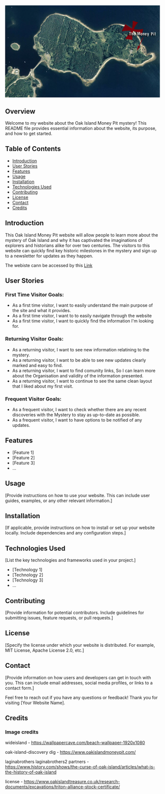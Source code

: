 ![A picture of oak island](assets/images/oak-island-aerial.webp)





## Overview

Welcome to my website about the Oak Island Money Pit mystery! This README file provides essential information about the website, its purpose, and how to get started.

## Table of Contents

- [Introduction](#introduction)
- [User Stories](#user-stories)
- [Features](#features)
- [Usage](#usage)
- [Installation](#installation)
- [Technologies Used](#technologies-used)
- [Contributing](#contributing)
- [License](#license)
- [Contact](#contact)
- [Credits](#credits)


## Introduction

This Oak Island Money Pit website will allow people to learn more about the mystery of Oak Island and why it has captivated the imaginations of explorers and historians alike for over two centuries. 
The visitors to this website can quickly find key historic milestones in the mystery and sign up to a newsletter for updates as they happen.

The webiste cann be accessed by this [Link](https://allwrightben.github.io/money-pit/)

## User Stories
<h3>First Time Visitor Goals:</h3>
<ul>
<li>
As a first time visitor, I want to easily understand the main purpose of the site and what it provides.
</li>
<li>
As a first time visitor, I want to to easily navigate through the website
</li>
<li>
As a first time visitor, I want to quickly find the information I'm looking for.
</li>
</ul>

<h3>Returning Visitor Goals:</h3>
<ul>
<li>
As a returning visitor, I want to see new information relatining to the mystery.
</li>
<li>
As a returning visitor, I want to be able to see new updates clearly marked and easy to find.
</li>
<li>
As a returning visitor, I want to find comunity links, So I can learn more about the Organisation and validity of the information presented.
</li>
<li>
As a returning visitor, I want to continue to see the same clean layout that I liked about my first visit.
</li>
</ul>

<h3>Frequent Visitor Goals:</h3>
<ul>
<li>
As a frequent visitor, I want to check whether there are any recent discoveries with the Mystery to stay as up-to-date as possible.
</li>
<li>
As a frequent visitor, I want to have options to be notified of any updates.
</li>
</ul>

## Features

- [Feature 1]
- [Feature 2]
- [Feature 3]
- ...

## Usage

[Provide instructions on how to use your website. This can include user guides, examples, or any other relevant information.]

## Installation

[If applicable, provide instructions on how to install or set up your website locally. Include dependencies and any configuration steps.]

## Technologies Used

[List the key technologies and frameworks used in your project.]

- [Technology 1]
- [Technology 2]
- [Technology 3]
- ...

## Contributing

[Provide information for potential contributors. Include guidelines for submitting issues, feature requests, or pull requests.]

## License

[Specify the license under which your website is distributed. For example, MIT License, Apache License 2.0, etc.]

## Contact

[Provide information on how users and developers can get in touch with you. This can include email addresses, social media profiles, or links to a contact form.]

Feel free to reach out if you have any questions or feedback! Thank you for visiting [Your Website Name].

## Credits

<h3>Image credits</h3>

wideisland -
https://wallpapercave.com/beach-wallpaper-1920x1080

oak-island-discovery
dig -
https://www.oakislandmoneypit.com/

laginabrothers
laginabrothers2
partners - 
https://www.history.com/shows/the-curse-of-oak-island/articles/what-is-the-history-of-oak-island

license - 
https://www.oakislandtreasure.co.uk/research-documents/excavations/triton-alliance-stock-certificate/